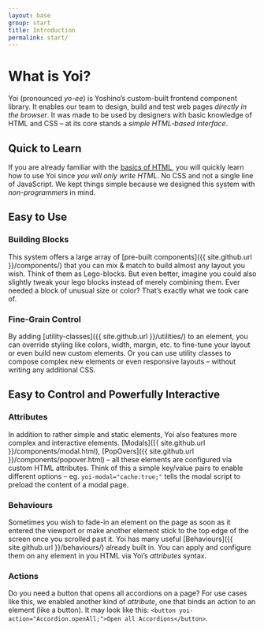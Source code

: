 ```yaml
---
layout: base
group: start
title: Introduction
permalink: start/
---
```


# What is Yoi?

<p class="intro">Yoi (pronounced <i>yo-ee</i>) is Yoshino’s custom-built frontend component library. It enables our team to design, build and test web pages <i>directly in the browser</i>. It was made to be used by designers with basic knowledge of HTML and CSS – at its core stands a <i>simple HTML-based interface</i>.</p>

## Quick to Learn

If you are already familiar with the [basics of HTML](https://developer.mozilla.org/en-US/docs/Learn/Getting_started_with_the_web/HTML_basics), you will quickly learn how to use Yoi since _you will only write HTML_. No CSS and not a single line of JavaScript. We kept things simple because we designed this system with _non-programmers_ in mind.

## Easy to Use

### Building Blocks

This system offers a large array of [pre-built components]({{ site.github.url }}/components/) that you can mix & match to build almost any layout you wish. Think of them as Lego-blocks. But even better, imagine you could also slightly tweak your lego blocks instead of merely combining them. Ever needed a block of unusual size or color? That’s exactly what we took care of.

### Fine-Grain Control

By adding [utility-classes]({{ site.github.url }}/utilities/) to an element, you can override styling like colors, width, margin, etc. to fine-tune your layout or even build new custom elements. Or you can use utility classes to compose complex new elements or even responsive layouts – without writing any additional CSS.

## Easy to Control and Powerfully Interactive

### Attributes

In addition to rather simple and static elements, Yoi also features more complex and interactive elements. [Modals]({{ site.github.url }}/components/modal.html), [PopOvers]({{ site.github.url }}/components/popover.html) – all these elements are configured via custom HTML attributes. Think of this a simple key/value pairs to enable different options – eg. `yoi-modal="cache:true;"` tells the modal script to preload the content of a modal page.

### Behaviours

Sometimes you wish to fade-in an element on the page as soon as it entered the viewport or make another element stick to the top edge of the screen once you scrolled past it. Yoi has many useful [Behaviours]({{ site.github.url }}/behaviours/) already built in. You can apply and configure them on any element in you HTML via Yoi’s _attributes_ syntax.

### Actions

Do you need a button that opens all accordions on a page? For use cases like this, we enabled another kind of _attribute_, one that binds an action to an element (like a button). It may look like this: `<button yoi-action="Accordion.openAll;">Open all Accordions</button>`.
